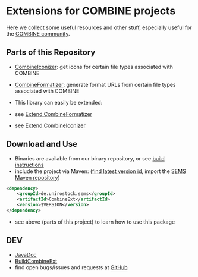 Extensions for COMBINE projects 
================================

Here we collect some useful resources and other stuff, especially useful for the [COMBINE community](http://co.mbine.org/).

Parts of this Repository 
-------------------------

* [CombineIconizer](CombineIconizer): get icons for certain file types associated with COMBINE
* [CombineFormatizer](CombineFormatizer): generate format URLs from certain file types associated with COMBINE

* This library can easily be extended:
 * see [Extend CombineFormatizer](ExtendCombineFormatizer)
 * see [Extend CombineIconizer](ExtendCombineIconizer)

Download and Use 
-----------------

* Binaries are available from our binary repository, or see [build instructions](BuildCombineExt)
* include the project via Maven: ([find latest version id](https://github.com/SemsProject/maven-repository/tree/releases/de/unirostock/sems/CombineExt), import the [SEMS Maven repository](https://sems.uni-rostock.de/2013/10/maven-repository/))

```xml
<dependency>
    <groupId>de.unirostock.sems</groupId>
    <artifactId>CombineExt</artifactId>
    <version>$VERSION</version>
</dependency>
```

* see above (parts of this project) to learn how to use this package

DEV 
----

* [JavaDoc](http://jdoc.sems.uni-rostock.de/CombineExt/)
* [BuildCombineExt](BuildCombineExt)
* find open bugs/issues and requests at [GitHub](https://github.com/SemsProject/maven-repository/issues)
